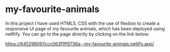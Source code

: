 # my-favourite-animals

In this project I have used HTML5, CSS with the use of flexbox to create a responsive UI page of my favourite animals, which has been deployed using netflify. You can go to the page directly by clicking on the link below:

https://645298097ccc063f1ff9736a--my-favourite-animals.netlify.app/

